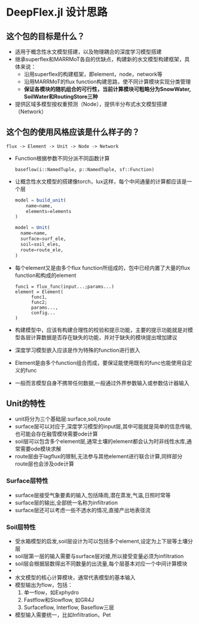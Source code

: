 # DeepFlex.jl 设计思路

## 这个包的目标是什么？

- 适用于概念性水文模型搭建，以及物理耦合的深度学习模型搭建
- 继承superflex和MARRMoT各自的优缺点，构建新的水文模型构建框架，具体来说：
  - 沿用superflex的构建框架，即element，node，network等
  - 沿用MARRMoT的flux function构建思路，使不同计算模块实现分类管理
  - **保证各模块的随机组合的可行性，当前计算模块可粗略分为SnowWater, SoilWater和RoutingStore三种**
- 提供区域多模型按权重预测（Node），提供半分布式水文模型搭建（Network）

## 这个包的使用风格应该是什么样子的？

`flux -> Element -> Unit -> Node -> Network`

- Function根据参数不同分派不同函数计算

  ```
  baseflow(i::NamedTuple, p::NamedTuple, sf::Function)
  ```
- 让概念性水文模型的搭建像torch，lux这样，每个中间通量的计算都应该是一个层

  ```julia
  model = build_unit(
      name=name,
      elements=elements
  )

  model = Unit(
    name=name,
    surface=surf_ele,
    soil=soil_eles,
    route=route_ele,
  )
  ```
- 每个element又是由多个flux function所组成的，包中已经内置了大量的flux function和构成的element

  ```
  func1 = flux_func(input...;params...)
  element = Element(
  		func1,
  		func2;
  		params...,
  		config...
  )
  ```
- 构建模型中，应该有构建合理性的校验和提示功能，主要的提示功能就是对模型各层计算数据是否存在缺失的功能，并对于缺失的模块提出增加建议
- 深度学习模型嵌入应该是作为特殊的function进行嵌入
- Element是由多个function组合而成，要保证能使用既有的func也能使用自定义的func
- 一般而言模型自身不携带任何数据,一般通过外界参数输入或参数估计器输入



## Unit的特性
- unit将分为三个基础层:surface,soil,route
- surface层可以对应于,深度学习模型的input层,其中可能就是简单的信息传输,也可能会存在融雪模块需要ode计算
- soil层可以包含多个element层,通常土壤的element都会认为时非线性水库,通常需要ode模块求解
- route层由于lagflux的限制,无法参与其他element进行联合计算,同样部分route层也会涉及ode计算

### Surface层特性
- surface层接受气象要素的输入,包括降雨,潜在蒸发,气温,日照时常等
- surface层的输出,全部统一名称为infiltration
- surface层还可以考虑一些不透水的情况,直接产出地表径流

### Soil层特性
- 受水箱模型的启发,soil层设计为可以包括多个element,设定为上下层等土壤分层
- soil层第一层的输入需要与surface层对接,所以接受变量必须为infiltration
- soil层会根据层数得出不同数量的出流量,每个层基本对应一个中间计算模块
- 
- 水文模型的核心计算模块，通常代表模型的基本输入
- 模型输出为flow，包括：
  1. 单一flow，如Exphydro
  2. Fastflow和Slowflow, 如GR4J
  3. Surfaceflow, Interflow, Baseflow三层
- 模型输入需要统一，比如Infiltration，Pet